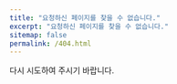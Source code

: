 ```yaml
---
title: "요청하신 페이지를 찾을 수 없습니다."
excerpt: "요청하신 페이지를 찾을 수 없습니다."
sitemap: false
permalink: /404.html
---
```


다시 시도하여 주시기 바랍니다.
